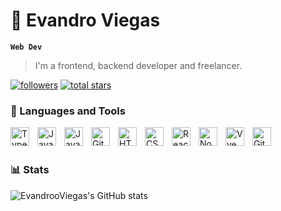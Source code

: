 # 🎲 Evandro Viegas

**`Web Dev`**

> I'm a frontend, backend developer and freelancer.

   <p align="left">
      <a href="https://github.com/EvandrooViegas?tab=followers">
         <img alt="followers" title="Follow me on Github" src="https://custom-icon-badges.demolab.com/github/followers/EvandrooViegas?color=4842f5&labelColor=4842f5&style=for-the-badge&logo=person-add&label=Follow&logoColor=white"/></a>
      <a href="https://github.com/EvandrooViegas?tab=repositories&sort=stargazers">
         <img alt="total stars" title="Total stars on GitHub" src="https://custom-icon-badges.demolab.com/github/stars/EvandrooViegas?color=f54242&style=for-the-badge&labelColor=f54242&logo=star"/></a>
   </p>

### 🧰 Languages and Tools

<img align="left" alt="TypeScript" width="30px" style="padding-right:10px;" src="https://cdn.jsdelivr.net/gh/devicons/devicon/icons/typescript/typescript-plain.svg" />
<img align="left" alt="JavaScript" width="30px" style="padding-right:10px;" src="https://cdn.jsdelivr.net/gh/devicons/devicon/icons/javascript/javascript-plain.svg" />
<img align="left" alt="Java" width="30px" style="padding-right:10px;" src="https://cdn.jsdelivr.net/gh/devicons/devicon/icons/java/java-original.svg" />
<img align="left" alt="Git" width="30px" style="padding-right:10px;" src="https://cdn.jsdelivr.net/gh/devicons/devicon/icons/git/git-original.svg" />
<img align="left" alt="HTML" width="30px" style="padding-right:10px;" src="https://cdn.jsdelivr.net/gh/devicons/devicon/icons/html5/html5-plain.svg" />
<img align="left" alt="CSS" width="30px" style="padding-right:10px;" src="https://cdn.jsdelivr.net/gh/devicons/devicon/icons/css3/css3-plain.svg" />
<img align="left" alt="React" width="30px" style="padding-right:10px;" src="https://cdn.jsdelivr.net/gh/devicons/devicon/icons/react/react-original.svg" />
<img align="left" alt="NodeJS" width="30px" style="padding-right:10px;" src="https://cdn.jsdelivr.net/gh/devicons/devicon/icons/nodejs/nodejs-original.svg" />
<img align="left" alt="Vye" width="30px" style="padding-right:10px;" src="https://cdn.jsdelivr.net/gh/devicons/devicon/icons/vuejs/vuejs-original.svg" />
<img align="left" alt="GitHub" width="30px" style="padding-right:10px;" src="https://cdn.jsdelivr.net/gh/devicons/devicon/icons/github/github-original.svg" />

<br />
<br />

### 📊 Stats

![EvandrooViegas's GitHub stats](https://github-readme-stats.vercel.app/api?username=EvandrooViegas&show_icons=true&theme=dark)

